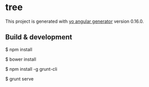 # tree

This project is generated with [yo angular generator](https://github.com/yeoman/generator-angular)
version 0.16.0.

## Build & development

  $ npm install

  $ bower install

  $ npm install -g grunt-cli

  $ grunt serve
